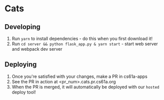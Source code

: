 # Cats

## Developing

1. Run `yarn` to install dependencies - do this when you first download it!
2. Run `cd server && python flask_app.py & yarn start` - start web server and webpack dev server

## Deploying

1. Once you're satisfied with your changes, make a PR in cs61a-apps
2. See the PR in action at <pr_num>.cats.pr.cs61a.org
3. When the PR is merged, it will automatically be deployed with our `hosted` deploy tool!
